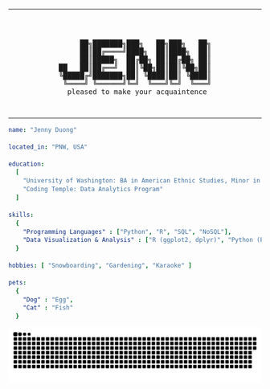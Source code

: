 
---
<pre> <p align="center">
     ██╗███████╗███╗   ██╗███╗   ██╗
     ██║██╔════╝████╗  ██║████╗  ██║
     ██║█████╗  ██╔██╗ ██║██╔██╗ ██║
██   ██║██╔══╝  ██║╚██╗██║██║╚██╗██║
╚█████╔╝███████╗██║ ╚████║██║ ╚████║
 ╚════╝ ╚══════╝╚═╝  ╚═══╝╚═╝  ╚═══╝
 pleased to make your acquaintence
</p> </pre>
---
```yaml
name: "Jenny Duong"

located_in: "PNW, USA"

education:
  [
    "University of Washington: BA in American Ethnic Studies, Minor in Diversity",
    "Coding Temple: Data Analytics Program"
  ]
  
skills: 
  {
    "Programming Languages" : ["Python", "R", "SQL", "NoSQL"],
    "Data Visualization & Analysis" : ["R (ggplot2, dplyr)", "Python (Pandas, NumPy, Matplotlib)", "Tableau"]
  }

hobbies: [ "Snowboarding", "Gardening", "Karaoke" ]

pets: 
  {
    "Dog" : "Egg",
    "Cat" : "Fish"
  }
```
<picture>
  <source media="(prefers-color-scheme: dark)" srcset="https://github.com/acquaintence/acquaintence/blob/output/github-contribution-grid-snake-dark.svg" />
  <source media="(prefers-color-scheme: light)" srcset="https://github.com/acquaintence/acquaintence/blob/output/github-contribution-grid-snake.svg" />
  <img alt="github-snake" src="https://github.com/acquaintence/acquaintence/blob/output/github-contribution-grid-snake.svg" />
</picture>
<!-- ![Snake animation](https://github.com/acquaintence/acquaintence/blob/output/github-contribution-grid-snake-dark.svg) -->

<!--
**acquaintence/acquaintence** is a ✨ _special_ ✨ repository because its `README.md` (this file) appears on your GitHub profile.

beepbopboopbeep
-->
